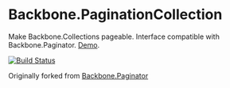 # Backbone.PaginationCollection
Make Backbone.Collections pageable. Interface compatible with Backbone.Paginator. [Demo](http://wridder.github.io/Backbone.PaginationCollection/).

[![Build Status](https://travis-ci.org/WRidder/Backbone.PaginationCollection.svg?branch=master)](https://travis-ci.org/WRidder/Backbone.PaginationCollection)

Originally forked from [Backbone.Paginator](https://github.com/backbone-paginator/backbone.paginator)
